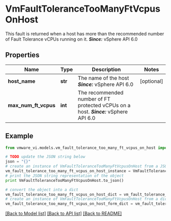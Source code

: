 # VmFaultToleranceTooManyFtVcpusOnHost

This fault is returned when a host has more than the recommended number of Fault Tolerance vCPUs running on it.  ***Since:*** vSphere API 6.0 

## Properties
Name | Type | Description | Notes
------------ | ------------- | ------------- | -------------
**host_name** | **str** | The name of the host  ***Since:*** vSphere API 6.0  | [optional] 
**max_num_ft_vcpus** | **int** | The recommended number of FT protected vCPUs on a host.  ***Since:*** vSphere API 6.0  | 

## Example

```python
from vmware_vi.models.vm_fault_tolerance_too_many_ft_vcpus_on_host import VmFaultToleranceTooManyFtVcpusOnHost

# TODO update the JSON string below
json = "{}"
# create an instance of VmFaultToleranceTooManyFtVcpusOnHost from a JSON string
vm_fault_tolerance_too_many_ft_vcpus_on_host_instance = VmFaultToleranceTooManyFtVcpusOnHost.from_json(json)
# print the JSON string representation of the object
print VmFaultToleranceTooManyFtVcpusOnHost.to_json()

# convert the object into a dict
vm_fault_tolerance_too_many_ft_vcpus_on_host_dict = vm_fault_tolerance_too_many_ft_vcpus_on_host_instance.to_dict()
# create an instance of VmFaultToleranceTooManyFtVcpusOnHost from a dict
vm_fault_tolerance_too_many_ft_vcpus_on_host_form_dict = vm_fault_tolerance_too_many_ft_vcpus_on_host.from_dict(vm_fault_tolerance_too_many_ft_vcpus_on_host_dict)
```
[[Back to Model list]](../README.md#documentation-for-models) [[Back to API list]](../README.md#documentation-for-api-endpoints) [[Back to README]](../README.md)



